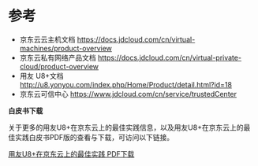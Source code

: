 # 参考 

- 京东云云主机文档 https://docs.jdcloud.com/cn/virtual-machines/product-overview 
- 京东云私有网络产品文档 https://docs.jdcloud.com/cn/virtual-private-cloud/product-overview 
- 用友 U8+文档 http://u8.yonyou.com/index.php/Home/Product/detail.html?id=18 
- 京东云可信中心 https://www.jdcloud.com/cn/service/trustedCenter 




**白皮书下载**

关于更多的用友U8+在京东云上的最佳实践信息，以及用友U8+在京东云上的最佳实践白皮书PDF版的查看与下载，可访问以下链接。

[用友U8+在京东云上的最佳实践 PDF下载](https://cloudmarket-product.oss.cn-north-1.jcloudcs.com/700e49ffd61f99414eb54149745ddc8d20190731144725780.pdf)
